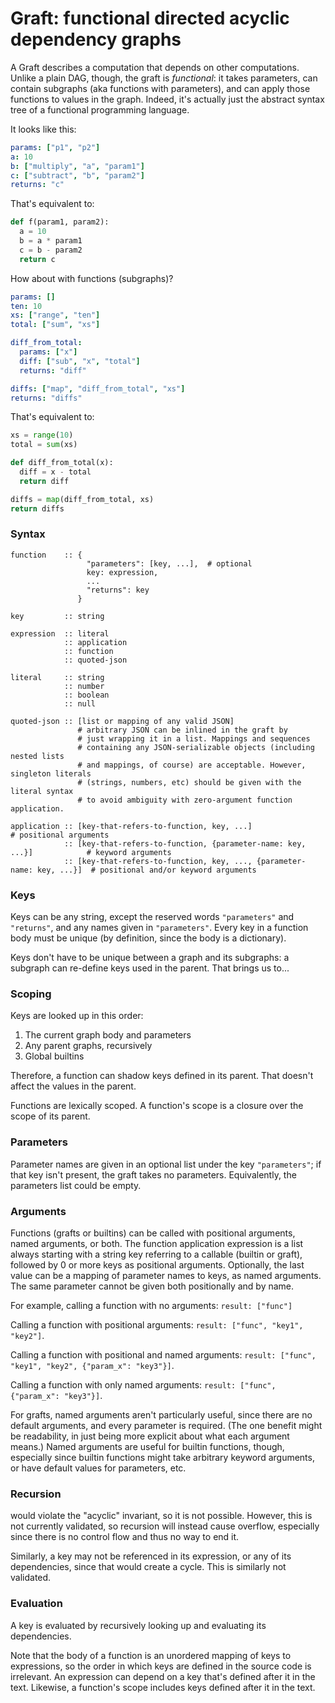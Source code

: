 # Graft: functional directed acyclic dependency graphs

A Graft describes a computation that depends on other computations. Unlike a plain DAG, though, the graft is *functional*: it takes parameters, can contain subgraphs (aka functions with parameters), and can apply those functions to values in the graph. Indeed, it's actually just the abstract syntax tree of a functional programming language.

It looks like this:

```yaml
params: ["p1", "p2"]
a: 10
b: ["multiply", "a", "param1"]
c: ["subtract", "b", "param2"]
returns: "c"
```

That's equivalent to:

```python
def f(param1, param2):
  a = 10
  b = a * param1
  c = b - param2
  return c
```

How about with functions (subgraphs)?

```yaml
params: []
ten: 10
xs: ["range", "ten"]
total: ["sum", "xs"]

diff_from_total:
  params: ["x"]
  diff: ["sub", "x", "total"]
  returns: "diff"

diffs: ["map", "diff_from_total", "xs"]
returns: "diffs"
```

That's equivalent to:

```python
xs = range(10)
total = sum(xs)

def diff_from_total(x):
  diff = x - total
  return diff

diffs = map(diff_from_total, xs)
return diffs
```

### Syntax

```
function    :: {
                 "parameters": [key, ...],  # optional
                 key: expression,
                 ...
                 "returns": key
               }

key         :: string

expression  :: literal
            :: application
            :: function
            :: quoted-json

literal     :: string
            :: number
            :: boolean
            :: null

quoted-json :: [list or mapping of any valid JSON]
               # arbitrary JSON can be inlined in the graft by
               # just wrapping it in a list. Mappings and sequences
               # containing any JSON-serializable objects (including nested lists
               # and mappings, of course) are acceptable. However, singleton literals
               # (strings, numbers, etc) should be given with the literal syntax
               # to avoid ambiguity with zero-argument function application.

application :: [key-that-refers-to-function, key, ...]                              # positional arguments
            :: [key-that-refers-to-function, {parameter-name: key, ...}]            # keyword arguments
            :: [key-that-refers-to-function, key, ..., {parameter-name: key, ...}]  # positional and/or keyword arguments
```

### Keys

Keys can be any string, except the reserved words `"parameters"` and `"returns"`, and any names given in `"parameters"`.
Every key in a function body must be unique (by definition, since the body is a dictionary).

Keys don't have to be unique between a graph and its subgraphs: a subgraph can re-define keys used in the parent. That brings us to...

### Scoping

Keys are looked up in this order:

1. The current graph body and parameters
2. Any parent graphs, recursively
3. Global builtins

Therefore, a function can shadow keys defined in its parent. That doesn't affect the values in the parent.

Functions are lexically scoped. A function's scope is a closure over the scope of its parent.

### Parameters

Parameter names are given in an optional list under the key `"parameters"`; if that key isn't present, the graft takes no parameters. Equivalently, the parameters list could be empty.

### Arguments

Functions (grafts or builtins) can be called with positional arguments, named arguments, or both. The function application expression is a list always starting with a string key referring to a callable (builtin or graft), followed by 0 or more keys as positional arguments. Optionally, the last value can be a mapping of parameter names to keys, as named arguments. The same parameter cannot be given both positionally and by name.

For example, calling a function with no arguments: `result: ["func"]`

Calling a function with positional arguments: `result: ["func", "key1", "key2"]`.

Calling a function with positional and named arguments: `result: ["func", "key1", "key2", {"param_x": "key3"}]`.

Calling a function with only named arguments: `result: ["func", {"param_x": "key3"}]`.

For grafts, named arguments aren't particularly useful, since there are no default arguments, and every parameter is required. (The one benefit might be readability, in just being more explicit about what each argument means.) Named arguments are useful for builtin functions, though, especially since builtin functions might take arbitrary keyword arguments, or have default values for parameters, etc.

### Recursion

would violate the "acyclic" invariant, so it is not possible. However, this is not currently validated, so recursion will instead cause overflow, especially since there is no control flow and thus no way to end it.

Similarly, a key may not be referenced in its expression, or any of its dependencies, since that would create a cycle. This is similarly not validated.

### Evaluation

A key is evaluated by recursively looking up and evaluating its dependencies.

Note that the body of a function is an unordered mapping of keys to expressions, so the order in which keys are defined in the source code is irrelevant. An expression can depend on a key that's defined after it in the text. Likewise, a function's scope includes keys defined after it in the text.

